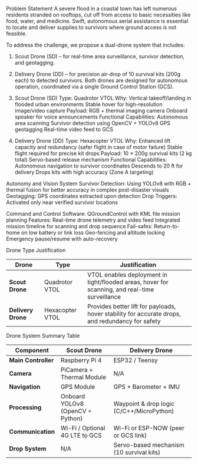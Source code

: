 Problem Statement
A severe flood in a coastal town has left numerous residents stranded on rooftops, cut off from access to basic necessities like food, water, and medicine. Swift, autonomous aerial assistance is essential to locate and deliver supplies to survivors where ground access is not feasible.

To address the challenge, we propose a dual-drone system that includes:
1. Scout Drone (SD) – for real-time area surveillance, survivor detection, and geotagging.
2. Delivery Drone (DD) – for precision air-drop of 10 survival kits (200g each) to detected survivors.
Both drones are designed for autonomous operation, coordinated via a single Ground Control Station (GCS).

1. Scout Drone (SD)
Type: Quadrotor VTOL
Why:
Vertical takeoff/landing in flooded urban environments
Stable hover for high-resolution image/video capture
Payload:
RGB + thermal imaging camera
Onboard speaker for voice announcements
Functional Capabilities:
Autonomous area scanning
Survivor detection using OpenCV + YOLOv8
GPS geotagging
Real-time video feed to GCS

2. Delivery Drone (DD)
Type: Hexacopter VTOL
Why:
Enhanced lift capacity and redundancy (safer flight in case of motor failure)
Stable flight required for precise kit drops
Payload:
10 × 200g survival kits (2 kg total)
Servo-based release mechanism
Functional Capabilities:
Autonomous navigation to survivor coordinates
Descends to 20 ft for delivery
Drops kits with high accuracy (Zone A targeting)

 Autonomy and Vision System
Survivor Detection: Using YOLOv8 with RGB + thermal fusion for better accuracy in complex post-disaster visuals
Geotagging: GPS coordinates extracted upon detection
Drop Triggers: Activated only near verified survivor locations

 Command and Control
Software: QGroundControl with KML file mission planning
Features:
Real-time drone telemetry and video feed
Integrated mission timeline for scanning and drop sequence
Fail-safes:
Return-to-home on low battery or link loss
Geo-fencing and altitude locking
Emergency pause/resume with auto-recovery

Drone Type Justification

| Drone          | Type             | Justification                                                                 |
|----------------|------------------|-------------------------------------------------------------------------------|
| **Scout Drone**   | Quadrotor VTOL    | VTOL enables deployment in tight/flooded areas, hover for scanning, and real-time surveillance |
| **Delivery Drone**| Hexacopter VTOL   | Provides better lift for payloads, hover stability for accurate drops, and redundancy for safety |


 

Drone System Summary Table

| Component        | Scout Drone                                  | Delivery Drone                            |
|------------------|-----------------------------------------------|-------------------------------------------|
| **Main Controller** | Raspberry Pi 4                              | ESP32 / Teensy                             |
| **Camera**          | PiCamera + Thermal Module                   | N/A                                        |
| **Navigation**      | GPS Module                                   | GPS + Barometer + IMU                      |
| **Processing**      | Onboard YOLOv8 (OpenCV + Python)             | Waypoint & drop logic (C/C++/MicroPython)  |
| **Communication**   | Wi-Fi / Optional 4G LTE to GCS               | Wi-Fi or ESP-NOW (peer or GCS link)        |
| **Drop System**     | N/A                                          | Servo-based mechanism (10 survival kits)   |

